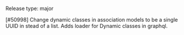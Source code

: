 Release type: major

[#50998] Change dynamic classes in association models to be a single UUID in stead of a list.
Adds loader for Dynamic classes in graphql.

